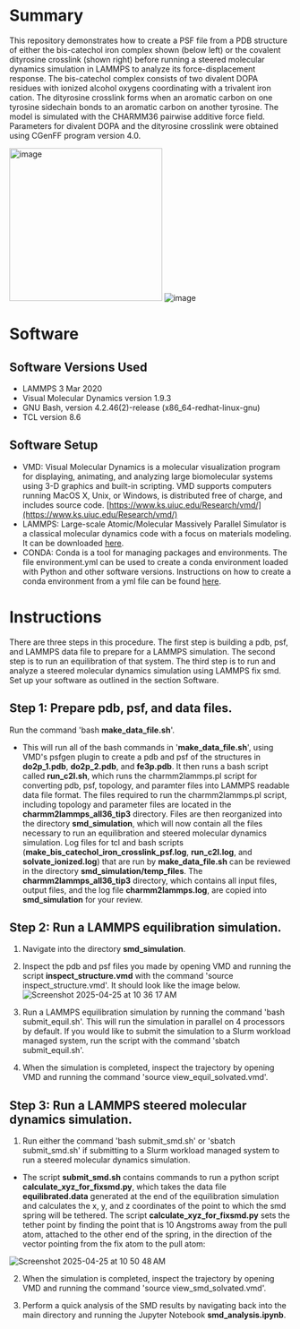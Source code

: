 <!-- For developers:
Please use bold font for file names, directories, and file paths.
Please use italic font for variables.
Follow heading styles.
# First-level heading
## Second-level heading
### Third-level heading
See https://docs.github.com/en/get-started/writing-on-github/getting-started-with-writing-and-formatting-on-github/basic-writing-and-formatting-syntax for formatting syntax.
-->
# Summary

This repository demonstrates how to create a PSF file from a PDB structure of either the bis-catechol iron complex shown (below left) or the covalent dityrosine crosslink (shown right) before running a steered molecular dynamics simulation in LAMMPS to analyze its force-displacement response. The bis-catechol complex consists of two divalent DOPA residues with ionized alcohol oxygens coordinating with a trivalent iron cation. The dityrosine crosslink forms when an aromatic carbon on one tyrosine sidechain bonds to an aromatic carbon on another tyrosine. The model is simulated with the CHARMM36 pairwise additive force field. Parameters for divalent DOPA and the dityrosine crosslink were obtained using CGenFF program version 4.0.

<img width="273" alt="image" src="https://github.com/user-attachments/assets/ea51565e-e1fc-46c6-a6e2-4136b4af3b86" /> ![image](https://github.com/user-attachments/assets/ad39ce75-e40d-4a45-b2c7-8c2b0b3861c4)

# Software

## Software Versions Used
- LAMMPS 3 Mar 2020
- Visual Molecular Dynamics version 1.9.3
- GNU Bash, version 4.2.46(2)-release (x86_64-redhat-linux-gnu)
- TCL version 8.6

## Software Setup

- VMD: Visual Molecular Dynamics is a molecular visualization program for displaying, animating, and analyzing large biomolecular systems using 3-D graphics and built-in scripting. VMD supports computers running MacOS X, Unix, or Windows, is distributed free of charge, and includes source code. [https://www.ks.uiuc.edu/Research/vmd/](https://www.ks.uiuc.edu/Research/vmd/)
- LAMMPS: Large-scale Atomic/Molecular Massively Parallel Simulator is a classical molecular dynamics code with a focus on materials modeling. It can be downloaded [here](https://www.lammps.org/download.html).
- CONDA: Conda is a tool for managing packages and environments. The file environment.yml can be used to create a conda environment loaded with Python and other software versions. Instructions on how to create a conda environment from a yml file can be found [here](https://docs.conda.io/projects/conda/en/latest/user-guide/tasks/manage-environments.html).

# Instructions

There are three steps in this procedure. The first step is building a pdb, psf, and LAMMPS data file to prepare for a LAMMPS simulation. The second step is to run an equilibration of that system. The third step is to run and analyze a steered molecular dynamics simulation using LAMMPS fix smd. Set up your software as outlined in the section Software.

## Step 1: Prepare pdb, psf, and data files.

Run the command 'bash **make_data_file.sh**'.

- This will run all of the bash commands in '**make_data_file.sh**', using VMD's psfgen plugin to create a pdb and psf of the structures in **do2p_1.pdb**, **do2p_2.pdb**, and **fe3p.pdb**. It then runs a bash script called **run_c2l.sh**, which runs the charmm2lammps.pl script for converting pdb, psf, topology, and paramter files into LAMMPS readable data file format. The files required to run the charmm2lammps.pl script, including topology and parameter files are located in the **charmm2lammps_all36_tip3** directory. Files are then reorganized into the directory **smd_simulation**, which will now contain all the files necessary to run an equilibration and steered molecular dynamics simulation. Log files for tcl and bash scripts (**make_bis_catechol_iron_crosslink_psf.log**, **run_c2l.log**, and **solvate_ionized.log**) that are run by **make_data_file.sh** can be reviewed in the directory **smd_simulation/temp_files**. The **charmm2lammps_all36_tip3** directory, which contains all input files, output files, and the log file **charmm2lammps.log**, are copied into **smd_simulation** for your review.

## Step 2: Run a LAMMPS equilibration simulation.

1) Navigate into the directory **smd_simulation**.

2) Inspect the pdb and psf files you made by opening VMD and running the script **inspect_structure.vmd** with the command 'source inspect_structure.vmd'. It should look like the image below.
![Screenshot 2025-04-25 at 10 36 17 AM](https://github.com/user-attachments/assets/dc092978-fadb-46af-872f-ca7b77767a4e)

3) Run a LAMMPS equilibration simulation by running the command 'bash submit_equil.sh'. This will run the simulation in parallel on 4 processors by default. If you would like to submit the simulation to a Slurm workload managed system, run the script with the command 'sbatch submit_equil.sh'.

4) When the simulation is completed, inspect the trajectory by opening VMD and running the command 'source view_equil_solvated.vmd'.


## Step 3: Run a LAMMPS steered molecular dynamics simulation.

1) Run either the command 'bash submit_smd.sh' or 'sbatch submit_smd.sh' if submitting to a Slurm workload managed system to run a steered molecular dynamics simulation.

- The script **submit_smd.sh** contains commands to run a python script **calculate_xyz_for_fixsmd.py**, which takes the data file **equilibrated.data** generated at the end of the equilibration simulation and calculates the x, y, and z coordinates of the point to which the smd spring will be tethered. The script **calculate_xyz_for_fixsmd.py** sets the tether point by finding the point that is 10 Angstroms away from the pull atom, attached to the other end of the spring, in the direction of the vector pointing from the fix atom to the pull atom:

![Screenshot 2025-04-25 at 10 50 48 AM](https://github.com/user-attachments/assets/8e29dbf9-4a24-4a2e-b2f7-7a3b5804b7fc)

2) When the simulation is completed, inspect the trajectory by opening VMD and running the command 'source view_smd_solvated.vmd'.

3) Perform a quick analysis of the SMD results by navigating back into the main directory and running the Jupyter Notebook **smd_analysis.ipynb**.


